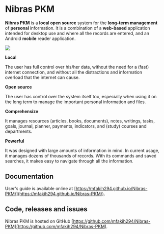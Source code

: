 # Nibras PKM

**Nibras PKM** is a __local open source__ system for the __long-term management__ of __personal__ information. It is a combination of a __web-based__ application intended for desktop use and where all the records are entered, and an Android __mobile__ reader application.

![](https://raw.githubusercontent.com/mfakih294/Nibras-PKM/master/docs/images/screenshot.jpg)


**Local**

The user has full control over his/her data, without the need for a (fast) internet connection, and without all the distractions and information overload that the internet can cause.

**Open source**

The user has control over the system itself too, especially when using it on the long term to manage the important personal information and files.

**Comprehensize**

It manages resources (articles, books, documents), notes, writings, tasks, goals, journal, planner, payments, indicators, and (study) courses and departments.

**Powerful**

It was designed with large amounts of information in mind. In current usage, it manages dozens of thousands of records. With its commands and saved searches, it makes easy to navigate through all the information.

## Documentation

User's guide is available online at [https://mfakih294.github.io/Nibras-PKM/](https://mfakih294.github.io/Nibras-PKM/).

## Code, releases and issues

Nibras PKM is hosted on GitHub [https://github.com/mfakih294/Nibras-PKM](https://github.com/mfakih294/Nibras-PKM).


